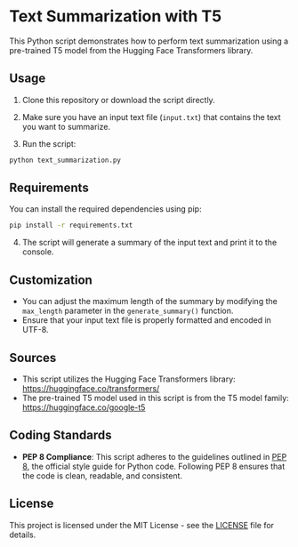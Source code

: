 
# Text Summarization with T5

This Python script demonstrates how to perform text summarization using a pre-trained T5 model from the Hugging Face Transformers library.

## Usage

1. Clone this repository or download the script directly.

2. Make sure you have an input text file (`input.txt`) that contains the text you want to summarize.

3. Run the script:

```bash
python text_summarization.py
```

## Requirements

You can install the required dependencies using pip:

```bash
pip install -r requirements.txt
```

4. The script will generate a summary of the input text and print it to the console.

## Customization

- You can adjust the maximum length of the summary by modifying the `max_length` parameter in the `generate_summary()` function.
- Ensure that your input text file is properly formatted and encoded in UTF-8.

## Sources

- This script utilizes the Hugging Face Transformers library: https://huggingface.co/transformers/
- The pre-trained T5 model used in this script is from the T5 model family: https://huggingface.co/google-t5

## Coding Standards

- **PEP 8 Compliance**: This script adheres to the guidelines outlined in [PEP 8](https://www.python.org/dev/peps/pep-0008/), the official style guide for Python code. Following PEP 8 ensures that the code is clean, readable, and consistent.

## License

This project is licensed under the MIT License - see the [LICENSE](LICENSE) file for details.
